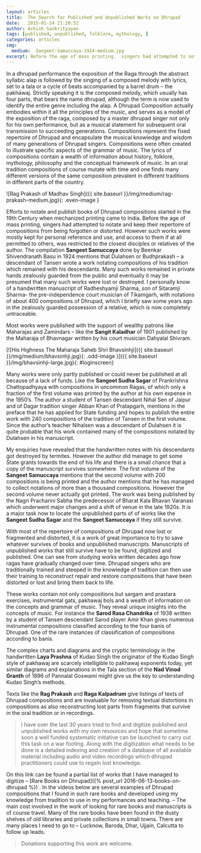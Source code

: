 ```yaml
---
layout: articles
title:  The Search for Published and Unpublished Works on Dhrupad
date:   2015-01-24 21:20:52
author: Ashish Sankrityayan
tags: [published, unpublished, folklore, mythology, ]
categories: articles
img:
  medium:  Sangeet-Samuccaya-1924-medium.jpg
excerpt: Before the age of mass printing,  singers had attempted to notate and keep their repertoire of compositions from being forgotten or distorted.
---
```

In a dhrupad performance the exposition of the Raga through the abstract syllabic alap is followed by the singing of a composed melody with lyrics, set to a tala or a cycle of beats accompanied by a barrel drum – the pakhāwaj. Strictly speaking it is the composed melody, which usually has four parts, that bears the name dhrupad, although the term is now used to identify the entire genre including the alap. A Dhrupad Composition actually embodies within it all the principles of the music, and serves as a model of the exposition of the raga, composed by a master dhrupad singer not only for his own performance, but as a musical statement for subsequent oral transmission to succeeding generations. Compositions represent the fixed repertoire of Dhrupad and encapsulate the musical knowledge and wisdom of many generations of Dhrupad singers.  Compositions were often created to illustrate specific aspects of the grammar of music. The lyrics of compositions contain a wealth of information about history, folklore, mythology, philosophy and the conceptual  framework of music. In an oral tradition compositions of course mutate with time and one finds many different versions of the same composition prevalent in different traditions in different parts of the country.

![Rag Prakash of Madhav Singh]({{ site.baseurl }}/img/medium/rag-prakash-medium.jpg){: .even-image }

Efforts to notate and publish books of Dhrupad compositions started in the 19th Century when mechanized printing came to India. Before the age of mass printing,  singers had attempted to notate and keep their repertoire of compositions from being forgotten or distorted. However such works were mostly kept for personal reference and use, and access to them if at all permitted to others, was restricted to the closest disciples or relatives of the author. The compilation **Sangeet Samuccaya** done by Beenkar Shivendranath Basu in 1924 mentions that Dulahsen or Budhprakash – a descendant of Tansen wrote a work notating compositions of his tradition which remained with his descendants. Many such works remained in private hands  zealously guarded from the public and eventually it may be presumed that many such works were lost or destroyed. I personally know of a handwritten manuscript of  Radheshyamji Sharma, son of Sitaramji Sharma- the pre-independence court musician of Tikamgarh, with notations of about 400 compositions of Dhrupad, which I briefly saw some years ago in the zealously guarded possession of a relative, which is now completely untraceable.

Most works were published with the support of wealthy patrons like Maharajas and Zamindars – like the **Sangit Kaladhar** of 1901 published by the Maharaja of Bhavnagar written by his court musician Dahyalal Shivram.

[![His Highness The Maharaja Saheb Shri Bhavsinhji]({{ site.baseurl }}/img/medium/bhavsinhji.jpg){: .odd-image }]({{ site.baseurl }}/img/bhavsinhji-large.jpg){: #loginscreen}

Many works were only partly published or could never be published at all because of a lack of funds.  Like the **Sangeet Sudha Sagar** of Prankrishna Chattopadhyaya with compositions in uncommon Ragas, of which only a fraction of the first volume was printed by the author at his own expense in the 1950’s. The author  a student of Tansen descendant Nihal Sen of Jaipur and of Dagar tradition singer Abban Khan of  Pratapgarh, mentions in the preface that he has applied for State funding and hopes to publish the entire work with 240 compositions of the tradition of Tansen in the first volume. Since the author’s teacher Nihalsen was a descendant of Dulahsen it is quite probable that his work contained many of the compositions notated by Dulahsen in his manuscript.

My enquiries have revealed that the handwritten notes with his descendants got destroyed by termites. However the author did manage to get some State grants towards the end of his life and there is a small chance that a copy of the manuscript survives somewhere. The first volume of the **Sangeet Samuccaya** mentions that the second volume with 200 compositions is being printed and the author mentions that he has managed to collect notations of more than a thousand compositions. However the second volume never actually got printed. The work was being published by the Nagri Pracharini Sabha the predecessor of Bharat Kala Bhavan Varanasi which underwent major changes and a shift of venue in the late 1920s. It is a major task now to locate the unpublished parts of of works like the **Sangeet Sudha Sagar** and the **Sangeet Samuccaya** if they still survive.

With most of the repertoire of compositions of Dhrupad now lost or fragmented and distorted, it is a work of great importance to try to save whatever survives of books and unpublished manuscripts. Manuscripts of unpublished works that still survive have to be found, digitized and published.  One can see from studying works written decades ago how ragas have gradually changed over time. Dhrupad singers who are traditionally trained and steeped in the knowledge of tradition can then use their training to reconstruct repair and restore compositions that have been distorted or lost and bring them back to life.

These works  contain not only compositions but sargam and prastara exercises, instrumental gats, pakhawaj bols and a wealth of information on the concepts and grammar of music. They reveal unique insights into the concepts of music. For instance the **Sarod Rasa Chandrika** of 1938 written by a student of Tansen descendant Sarod player Amir Khan gives numerous instrumental compositions classified according to the four banis of Dhrupad. One of the rare instances of classification of compositions according to banis.

The complex charts and diagrams and the cryptic terminology in the handwritten **Laya Prashna** of Kudao Singh the originator of the Kudao Singh style of pakhawaj are scarcely intelligible to pakhawaj exponents today, yet similar diagrams and explanations in the Tala section of the **Nad Vinod Granth** of 1896 of Pannalal Goswami might give us the key to understanding Kudao Singh’s methods.

Texts like the **Rag Prakash** and **Raga Kalpadrum** give listings of texts of Dhrupad compositions and are invaluable for removing textual distortions in compositions  as also reconstructing lost parts from fragments that survive in the oral tradition or in recordings.

> I have over the last 30 years tried to find and digitize published and unpublished works with my own resources and hope that sometime soon a well funded systematic initiative can be launched to carry out this task on a war footing. Along with the digitization what needs to be done is a detailed indexing and creation of a database of all available material including audio and video recordings which dhrupad practitioners could use to regain lost knowledge.

On this link can be found a partial list of works that I have managed to digitize – [Rare Books on Dhrupad]({% post_url 2016-06-13-books-on-dhrupad %}) . In the videos below are several examples of Dhrupad compositions that I found in such rare books and developed using my knowledge from tradition to use in my performances and teaching. – The main cost involved in the work of looking for rare books and manuscripts  is of course travel. Many of the rare books have been found in the dusty shelves of old libraries and private collections in small towns. There are  many places I need to go to – Lucknow, Baroda, Dhar, Ujjain, Calcutta to follow up leads.

>Donations supporting this work are welcome.
